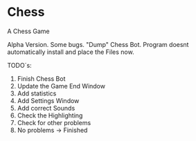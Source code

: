 # Chess
A Chess Game

Alpha Version. Some bugs. "Dump" Chess Bot.
Program doesnt automatically install and place the Files now.

TODO´s:

1. Finish Chess Bot
2. Update the Game End Window
3. Add statistics
4. Add Settings Window
5. Add correct Sounds
6. Check the Highlighting
7. Check for other problems
8. No problems -> Finished
